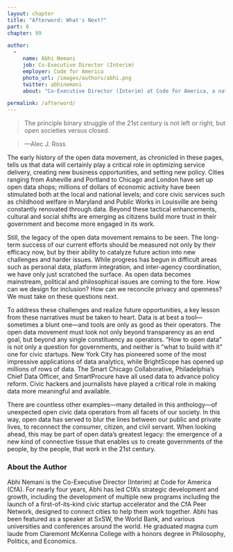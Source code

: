 ```yaml
---
layout: chapter
title: "Afterword: What's Next?"
part: 6
chapter: 99

author: 
  -
     name: Abhi Nemani
     job: Co-Executive Director (Interim)
     employer: Code for America
     photo_url: /images/authors/abhi.png
     twitter: abhinemani
	 about: "Co-Executive Director (Interim) at Code for America, a national non-profit dedicated to reinventing government for the 21st century."

permalink: /afterword/
---
```

>The principle binary struggle of the 21st century is not left or right, but open societies versus closed.

> —Alec J. Ross

The early history of the open data movement, as chronicled in these pages, tells us that data will certainly play a critical role in optimizing service delivery, creating new business opportunities, and setting new policy. Cities ranging from Asheville and Portland to Chicago and London have set up open data shops; millions of dollars of economic activity have been stimulated both at the local and national levels; and core civic services such as childhood welfare in Maryland and Public Works in Louisville are being constantly renovated through data. Beyond these tactical enhancements, cultural and social shifts are emerging as citizens build more trust in their government and become more engaged in its work.

Still, the legacy of the open data movement remains to be seen. The long-term success of our current efforts should be measured not only by their efficacy now, but by their ability to catalyze future action into new challenges and harder issues. While progress has begun in difficult areas such as personal data, platform integration, and inter-agency coordination, we have only just scratched the surface. As open data becomes mainstream, political and philosophical issues are coming to the fore. How can we design for inclusion? How can we reconcile privacy and openness? We must take on these questions next.

To address these challenges and realize future opportunities, a key lesson from these narratives must be taken to heart. Data is at best a tool—sometimes a blunt one—and tools are only as good as their operators. The open data movement must look not only beyond transparency as an end goal, but beyond any single constituency as operators. “How to open data” is not only a question for governments, and neither is “what to build with it” one for civic startups. New York City has pioneered some of the most impressive applications of data analytics, while BrightScope has opened up millions of rows of data. The Smart Chicago Collaborative, Philadelphia’s Chief Data Officer, and SmartProcure have all used data to advance policy reform. Civic hackers and journalists have played a critical role in making data more meaningful and available.

There are countless other examples—many detailed in this anthology—of unexpected open civic data operators from all facets of our society. In this way, open data has served to blur the lines between our public and private lives, to reconnect the consumer, citizen, and civil servant. When looking ahead, this may be part of open data’s greatest legacy: the emergence of a new kind of connective tissue that enables us to create governments of the people, by the people, that work in the 21st century.
### About the Author

Abhi Nemani is the Co-Executive Director (Interim) at Code for America (CfA). For nearly four years, Abhi has led CfA’s strategic development and growth, including the development of multiple new programs including the launch of a first-of-its-kind civic startup accelerator and the CfA Peer Network, designed to connect cities to help them work together. Abhi has been featured as a speaker at SxSW, the World Bank, and various universities and conferences around the world. He graduated magna cum laude from Claremont McKenna College with a honors degree in Philosophy, Politics, and Economics.

